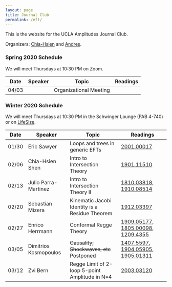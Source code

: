 ```yaml
---
layout: page
title: Journal Club
permalink: /eft/
---
```


This is the website for the UCLA Amplitudes Journal Club.

Organizers: [Chia-Hsien](mailto:chshen@physics.ucla.edu) and [Andres](mailto:dkosmopoulos@physics.ucla.edu). 


### Spring 2020 Schedule ###

We will meet Thursdays at 10:30 PM on Zoom. 

| Date  | Speaker               | Topic                                             | Readings                                |  
|-------|-----------------------|---------------------------------------------------|-----------------------------------------|
| 04/03 |                       |  Organizational Meeting                           |                                         |             

### Winter 2020 Schedule ###

We will meet Thursdays at 10:30 PM in the Schwinger Lounge (PAB 4-740) or on [LifeSize](https://call.lifesizecloud.com/606225). 

| Date  | Speaker               | Topic                                             | Readings                                |  
|-------|-----------------------|---------------------------------------------------|-----------------------------------------|
| 01/30 | Eric Sawyer           | Loops and trees in generic EFTs                   | [2001.00017]                            | 
| 02/06 | Chia-Hsien Shen       | Intro to Intersection Theory                      | [1901.11510]                            | 
| 02/13 | Julio Parra-Martinez  | Intro to Intersection Theory II                   | [1810.03818], [1910.08514]              | 
| 02/20 | Sebastian Mizera      | Kinematic Jacobi Identity is a Residue Theorem    | [1912.03397]                            | 
| 02/27 | Enrico Herrmann       | Conformal Regge Theory                            | [1909.05177], [1805.00098], [1209.4355] | 
| 03/05 | Dimitrios Kosmopoulos | ~~Causality, Shockwaves, etc~~ Postponed          | [1407.5597], [1904.05905], [1905.01311] | 
| 03/12 | Zvi Bern              | Regge Limit of 2-loop 5-point Amplitude in N=4    | [2003.03120]                            | 

[2001.00017]: https://arxiv.org/abs/2001.00017
[1901.11510]: https://arxiv.org/abs/1901.11510
[1810.03818]: https://arxiv.org/abs/1810.03818
[1910.08514]: https://arxiv.org/abs/1910.08514
[1912.03397]: https://arxiv.org/abs/1912.03397
[1909.05177]: https://arxiv.org/abs/1909.05177
[1805.00098]: https://arxiv.org/abs/1805.00098
[1209.4355]:  https://arxiv.org/abs/1209.4355
[1407.5597]:  https://arxiv.org/abs/1407.5597
[1904.05905]: https://arxiv.org/abs/1904.05905
[1905.01311]: https://arxiv.org/abs/1905.01311
[2003.03120]: https://arxiv.org/abs/2003.03120
